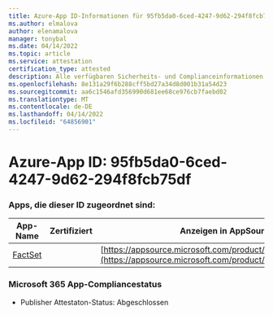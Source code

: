 ```yaml
---
title: Azure-App ID-Informationen für 95fb5da0-6ced-4247-9d62-294f8fcb75df
ms.author: elmalova
author: elenamalova
manager: tonybal
ms.date: 04/14/2022
ms.topic: article
ms.service: attestation
certification_type: attested
description: Alle verfügbaren Sicherheits- und Complianceinformationen für 95fb5da0-6ced-4247-9d62-294f8fcb75df.
ms.openlocfilehash: 8e131a29f6b288cff5bd27a34d8d001b31a54d23
ms.sourcegitcommit: aa6c1546afd356990d681ee68ce976cb7faebd02
ms.translationtype: MT
ms.contentlocale: de-DE
ms.lasthandoff: 04/14/2022
ms.locfileid: "64856901"
---
```

# <a name="azure-app-id-95fb5da0-6ced-4247-9d62-294f8fcb75df"></a>Azure-App ID: 95fb5da0-6ced-4247-9d62-294f8fcb75df


### <a name="apps-associated-with-this-id"></a>Apps, die dieser ID zugeordnet sind:
| **App-Name** | **Zertifiziert** | **Anzeigen in AppSource** |
|--------------|---------------|-----------------------|
| [FactSet](../forward/WA200002146.md) |  | [https://appsource.microsoft.com/product/office/WA200002146](https://appsource.microsoft.com/product/office/WA200002146) |

### <a name="microsoft-365-app-compliance-status"></a>Microsoft 365 App-Compliancestatus
- Publisher Attestaton-Status: Abgeschlossen

